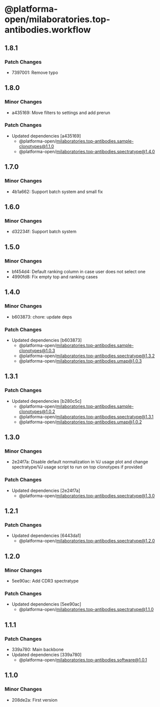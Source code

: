 # @platforma-open/milaboratories.top-antibodies.workflow

## 1.8.1

### Patch Changes

- 7397001: Remove typo

## 1.8.0

### Minor Changes

- a435169: Move filters to settings and add prerun

### Patch Changes

- Updated dependencies [a435169]
  - @platforma-open/milaboratories.top-antibodies.sample-clonotypes@1.1.0
  - @platforma-open/milaboratories.top-antibodies.spectratype@1.4.0

## 1.7.0

### Minor Changes

- 4b1a662: Support batch system and small fix

## 1.6.0

### Minor Changes

- d32234f: Support batch system

## 1.5.0

### Minor Changes

- bf454d4: Default ranking column in case user does not select one
- 4990fd8: Fix empty top and ranking cases

## 1.4.0

### Minor Changes

- b603873: chore: update deps

### Patch Changes

- Updated dependencies [b603873]
  - @platforma-open/milaboratories.top-antibodies.sample-clonotypes@1.0.3
  - @platforma-open/milaboratories.top-antibodies.spectratype@1.3.2
  - @platforma-open/milaboratories.top-antibodies.umap@1.0.3

## 1.3.1

### Patch Changes

- Updated dependencies [b280c5c]
  - @platforma-open/milaboratories.top-antibodies.sample-clonotypes@1.0.2
  - @platforma-open/milaboratories.top-antibodies.spectratype@1.3.1
  - @platforma-open/milaboratories.top-antibodies.umap@1.0.2

## 1.3.0

### Minor Changes

- 2e24f7a: Disable default normalization in VJ usage plot and change spectratype/VJ usage script to run on top clonotypes if provided

### Patch Changes

- Updated dependencies [2e24f7a]
  - @platforma-open/milaboratories.top-antibodies.spectratype@1.3.0

## 1.2.1

### Patch Changes

- Updated dependencies [6443da1]
  - @platforma-open/milaboratories.top-antibodies.spectratype@1.2.0

## 1.2.0

### Minor Changes

- 5ee90ac: Add CDR3 spectratype

### Patch Changes

- Updated dependencies [5ee90ac]
  - @platforma-open/milaboratories.top-antibodies.spectratype@1.1.0

## 1.1.1

### Patch Changes

- 339a780: Main backbone
- Updated dependencies [339a780]
  - @platforma-open/milaboratories.top-antibodies.software@1.0.1

## 1.1.0

### Minor Changes

- 208de2a: First version

